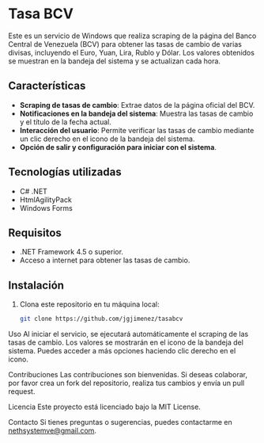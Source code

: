 # Tasa BCV

Este es un servicio de Windows que realiza scraping de la página del Banco Central de Venezuela (BCV) para obtener las tasas de cambio de varias divisas, incluyendo el Euro, Yuan, Lira, Rublo y Dólar. Los valores obtenidos se muestran en la bandeja del sistema y se actualizan cada hora.

## Características

- **Scraping de tasas de cambio**: Extrae datos de la página oficial del BCV.
- **Notificaciones en la bandeja del sistema**: Muestra las tasas de cambio y el título de la fecha actual.
- **Interacción del usuario**: Permite verificar las tasas de cambio mediante un clic derecho en el icono de la bandeja del sistema.
- **Opción de salir y configuración para iniciar con el sistema**.

## Tecnologías utilizadas

- C# .NET
- HtmlAgilityPack
- Windows Forms

## Requisitos

- .NET Framework 4.5 o superior.
- Acceso a internet para obtener las tasas de cambio.

## Instalación

1. Clona este repositorio en tu máquina local:
   ```bash
   git clone https://github.com/jgjimenez/tasabcv

Uso
Al iniciar el servicio, se ejecutará automáticamente el scraping de las tasas de cambio. Los valores se mostrarán en el icono de la bandeja del sistema. Puedes acceder a más opciones haciendo clic derecho en el icono.

Contribuciones
Las contribuciones son bienvenidas. Si deseas colaborar, por favor crea un fork del repositorio, realiza tus cambios y envía un pull request.

Licencia
Este proyecto está licenciado bajo la MIT License.

Contacto
Si tienes preguntas o sugerencias, puedes contactarme en nethsystemve@gmail.com.
